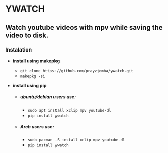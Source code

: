 
# YWATCH
## Watch youtube videos with mpv while saving the video to disk.

### Instalation

* **install using makepkg**
  * `git clone https://github.com/prayzjomba/ywatch.git`
  * `makepkg -si`

* **install using pip**

  * ##### ubuntu/debian users use:

    * `sudo apt install xclip mpv youtube-dl`
    * `pip install ywatch`

  * ##### Arch users use:

    * `sudo pacman -S install xclip mpv youtube-dl`
    * `pip install ywatch`







